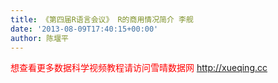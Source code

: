 ```yaml
---
title: 《第四届R语言会议》 R的商用情况简介 李舰
date: '2013-08-09T17:40:15+00:00'
author: 陈堰平
---
```


<span style="color: #ff0000;">想查看更多数据科学视频教程请访问雪晴数据网 <a style="color: #ff0000;" href="http://xueqing.cc/" target="_blank">http://xueqing.cc</a></span>

